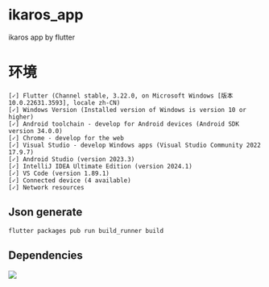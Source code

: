 # ikaros_app

ikaros app by flutter

# 环境
```text
[✓] Flutter (Channel stable, 3.22.0, on Microsoft Windows [版本 10.0.22631.3593], locale zh-CN)
[✓] Windows Version (Installed version of Windows is version 10 or higher)
[✓] Android toolchain - develop for Android devices (Android SDK version 34.0.0)
[✓] Chrome - develop for the web
[✓] Visual Studio - develop Windows apps (Visual Studio Community 2022 17.9.7)
[✓] Android Studio (version 2023.3)
[✓] IntelliJ IDEA Ultimate Edition (version 2024.1)
[✓] VS Code (version 1.89.1)
[✓] Connected device (4 available)
[✓] Network resources
```

## Json generate

```
flutter packages pub run build_runner build
```

## Dependencies 

<a title="Made with Fluent Design" href="https://github.com/bdlukaa/fluent_ui">
  <img
    src="https://img.shields.io/badge/fluent-design-blue?style=flat-square&color=gray&labelColor=0078D7"
  />
</a>
